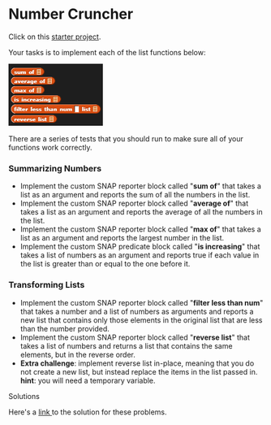 # Number Cruncher

Click on this [starter project](https://snap.berkeley.edu/snap/snap.html#present:Username=annechinn&ProjectName=test%20lists%20-%20starter).

Your tasks is to implement each of the list functions below:

![](../.gitbook/assets/image%20%28394%29.png)

There are a series of tests that you should run to make sure all of your functions work correctly.

### Summarizing Numbers <a id="summarizing-numbers"></a>

* Implement the custom SNAP reporter block called "**sum of**" that takes a list as an argument and reports the sum of all the numbers in the list. 
* Implement the custom SNAP reporter block called "**average of**" that takes a list as an argument and reports the average of all the numbers in the list.
* Implement the custom SNAP reporter block called "**max of**" that takes a list as an argument and reports the largest number in the list.
* Implement the custom SNAP predicate block called "**is increasing**" that takes a list of numbers as an argument and reports true if each value in the list is greater than or equal to the one before it.

### Transforming Lists <a id="transforming-lists"></a>

* Implement the custom SNAP reporter block called "**filter less than num**" that takes a number and a list of numbers as arguments and reports a new list that contains only those elements in the original list that are less than the number provided.
* Implement the custom SNAP reporter block called "**reverse list**" that takes a list of numbers and returns a list that contains the same elements, but in the reverse order.
* **Extra challenge**: implement reverse list in-place, meaning that you do not create a new list, but instead replace the items in the list passed in. **hint**: you will need a temporary variable.

Solutions

Here's a [link ](https://snap.berkeley.edu/snap/snap.html#present:Username=annechinn&ProjectName=test%20lists%20-%20solution)to the solution for these problems.

